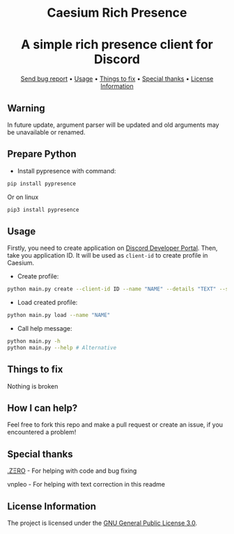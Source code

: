 <div align="center">

# Caesium Rich Presence
</div>
<div align="center">

# A simple rich presence client for Discord
</div>

<div align="center">
    <a href="https://gitlab.com/OctoBanon/Caesium-Rich-Presence/-/issues">Send bug report</a>
    •
    <a href="https://gitlab.com/OctoBanon/Caesium-Rich-Presence#usage">Usage</a>
    •
    <a href="https://gitlab.com/OctoBanon/Caesium-Rich-Presence#things-to-fix">Things to fix</a>
    •
    <a href="https://gitlab.com/OctoBanon/Caesium-Rich-Presence#special-thanks">Special thanks</a>
    •
    <a href="https://gitlab.com/OctoBanon/Caesium-Rich-Presence#license-information">License Information</a>
</div>

## Warning
In future update, argument parser will be updated and old arguments may be unavailable or renamed.

## Prepare Python
- Install pypresence with command:
```bash
pip install pypresence
```

Or on linux
```bash
pip3 install pypresence
```
## Usage
Firstly, you need to create application on [Discord Developer Portal](https://discord.com/developers/applications).
Then, take you application ID. 
It will be used as `client-id` to create profile in Caesium.
- Create profile:
```bash
python main.py create --client-id ID --name "NAME" --details "TEXT" --state "TEXT"
```
- Load created profile:
```bash
python main.py load --name "NAME"
```
- Call help message:
```bash
python main.py -h     
python main.py --help # Alternative
```

## Things to fix
Nothing is broken

## How I can help?
Feel free to fork this repo and make a pull request or create an issue, if you encountered a problem!

## Special thanks
[.ZΞRO](https://gitlab.com/kostya-zero) - For helping with code and bug fixing

vnpleo - For helping with text correction in this readme

## License Information
The project is licensed under the [GNU General Public License 3.0](https://gitlab.com/OctoBanon/Caesium-Rich-Presence/-/blob/main/LICENSE).
